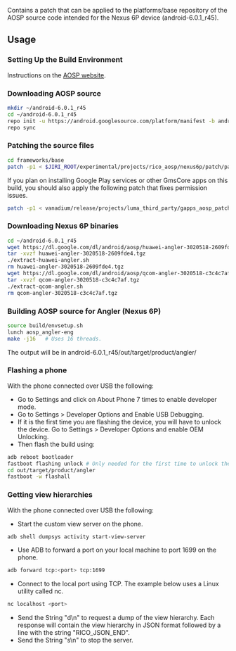 Contains a patch that can be applied to the platforms/base repository of the
AOSP source code intended for the Nexus 6P device (android-6.0.1_r45).

## Usage

### Setting Up the Build Environment
Instructions on the [AOSP website](https://source.android.com/source/initializing.html).

### Downloading AOSP source
```bash
mkdir ~/android-6.0.1_r45
cd ~/android-6.0.1_r45
repo init -u https://android.googlesource.com/platform/manifest -b android-6.0.1_r45
repo sync
 ```

### Patching the source files
```bash
cd frameworks/base
patch -p1 < $JIRI_ROOT/experimental/projects/rico_aosp/nexus6p/patch/patch.diff
 ```

If you plan on installing Google Play services or other GmsCore apps on this
build, you should also apply the following patch that fixes permission issues.
```bash
patch -p1 < vanadium/release/projects/luma_third_party/gapps_aosp_patch/patch.diff
 ```

### Downloading Nexus 6P binaries
```bash
cd ~/android-6.0.1_r45
wget https://dl.google.com/dl/android/aosp/huawei-angler-3020518-2609fde4.tgz
tar -xvzf huawei-angler-3020518-2609fde4.tgz
./extract-huawei-angler.sh
rm huawei-angler-3020518-2609fde4.tgz
wget https://dl.google.com/dl/android/aosp/qcom-angler-3020518-c3c4c7af.tgz
tar -xvzf qcom-angler-3020518-c3c4c7af.tgz
./extract-qcom-angler.sh
rm qcom-angler-3020518-c3c4c7af.tgz
 ```

### Building AOSP source for Angler (Nexus 6P)
```bash
source build/envsetup.sh
lunch aosp_angler-eng
make -j16   # Uses 16 threads.
```

The output will be in android-6.0.1_r45/out/target/product/angler/

### Flashing a phone
With the phone connected over USB the following:
* Go to Settings and click on About Phone 7 times to enable developer mode.
* Go to Settings > Developer Options and Enable USB Debugging.
* If it is the first time you are flashing the device, you will have to
unlock the device. Go to Settings > Developer Options and enable OEM Unlocking.
* Then flash the build using:
```bash
adb reboot bootloader
fastboot flashing unlock # Only needed for the first time to unlock the device.
cd out/target/product/angler
fastboot -w flashall
```
### Getting view hierarchies
With the phone connected over USB the following:
* Start the custom view server on the phone.
```bash
adb shell dumpsys activity start-view-server
```
* Use ADB to forward a port on your local machine to port 1699 on the phone.
```bash
adb forward tcp:<port> tcp:1699
```
* Connect to the local port using TCP. The example below uses a Linux utility
called nc.
```bash
nc localhost <port>
```
* Send the String "d\n" to request a dump of the view hierarchy. Each response
will contain the view hierarchy in JSON format followed by a line with the
string "RICO_JSON_END".
* Send the String "s\n" to stop the server.
